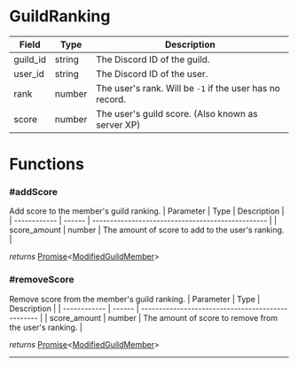 # GuildRanking

| Field    | Type   | Description                                              |
| -------- | ------ | -------------------------------------------------------- |
| guild_id | string | The Discord ID of the guild.                             |
| user_id  | string | The Discord ID of the user.                              |
| rank     | number | The user's rank. Will be `-1` if the user has no record. |
| score    | number | The user's guild score. (Also known as server XP)        |

# Functions

### #addScore

Add score to the member's guild ranking.
| Parameter | Type | Description |
| ------------ | ------ | ------------------------------------------------- |
| score_amount | number | The amount of score to add to the user's ranking. |

_returns_ [Promise](https://developer.mozilla.org/en-US/docs/Web/JavaScript/Reference/Global_Objects/Promise)<[ModifiedGuildMember](ModifiedGuildMember.md)>

### #removeScore

Remove score from the member's guild ranking.
| Parameter | Type | Description |
| ------------ | ------ | ------------------------------------------------- |
| score_amount | number | The amount of score to remove from the user's ranking. |

_returns_ [Promise](https://developer.mozilla.org/en-US/docs/Web/JavaScript/Reference/Global_Objects/Promise)<[ModifiedGuildMember](ModifiedGuildMember.md)>

---
